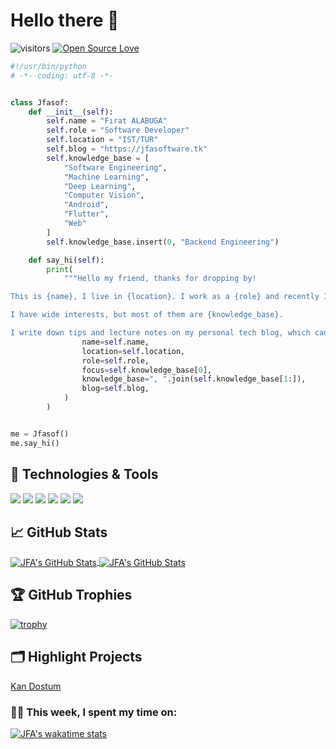 # Hello there 👋

![visitors](https://visitor-badge.laobi.icu/badge?page_id=JFASOF.JFASOF)
[![Open Source Love](https://badges.frapsoft.com/os/v1/open-source.svg?v=102)](https://github.com/ellerbrock/open-source-badge/)


```python
#!/usr/bin/python
# -*- coding: utf-8 -*-


class Jfasof:
    def __init__(self):
        self.name = "Fırat ALABUGA"
        self.role = "Software Developer"
        self.location = "IST/TUR"
        self.blog = "https://jfasoftware.tk"
        self.knowledge_base = [
            "Software Engineering",
            "Machine Learning",
            "Deep Learning",
            "Computer Vision",
            "Android",
            "Flutter",
            "Web"
        ]
        self.knowledge_base.insert(0, "Backend Engineering")

    def say_hi(self):
        print(
            """Hello my friend, thanks for dropping by!

This is {name}, I live in {location}. I work as a {role} and recently I am focusing on {focus} for my personal growth.

I have wide interests, but most of them are {knowledge_base}.

I write down tips and lecture notes on my personal tech blog, which can be found here: {blog}""".format(
                name=self.name,
                location=self.location,
                role=self.role,
                focus=self.knowledge_base[0],
                knowledge_base=", ".join(self.knowledge_base[1:]),
                blog=self.blog,
            )
        )


me = Jfasof()
me.say_hi()

```

## 🔧 Technologies & Tools

![](https://img.shields.io/badge/OS-Linux-informational?style=flat&logo=linux&logoColor=white&color=6aa6f8)
![](https://img.shields.io/badge/Editor-VS_Code-informational?style=flat&logo=visual-studio-code&logoColor=white&color=6aa6f8)
![](https://img.shields.io/badge/Code-Python-informational?style=flat&logo=python&logoColor=white&color=6aa6f8)
![](https://img.shields.io/badge/Code-JavaScript-informational?style=flat&logo=javascript&logoColor=white&color=6aa6f8)
![](https://img.shields.io/badge/Code-Flutter-informational?style=flat&logo=flutter&logoColor=white&color=6aa6f8)
![](https://img.shields.io/badge/Code-NodeJs-informational?style=flat&logo=node&logoColor=white&color=6aa6f8)



## &#x1f4c8; GitHub Stats

<a href="https://github.com/JFASOF/JFASOF">
  <img align="center" src="https://github-readme-stats.vercel.app/api/top-langs/?username=JFASOF&hide=c%2B%2B,c,html&title_color=6aa6f8&text_color=8a919a&icon_color=6aa6f8&bg_color=0e1116" alt="JFA's GitHub Stats" />
</a>

<a href="https://github.com/JFASOF/JFASOF">
  <img align="center" src="https://github-readme-stats.vercel.app/api?username=JFASOF&show_icons=true&line_height=27&count_private=true&title_color=6aa6f8&text_color=8a919a&icon_color=6aa6f8&bg_color=0e1116" alt="JFA's GitHub Stats" />
</a>

## 🏆 GitHub Trophies

[![trophy](https://github-profile-trophy.vercel.app/?username=JFASOF&theme=nord&column=7)](https://github.com/JFASOF/github-profile-trophy)


## 🗂️ Highlight Projects
<a href="https://github.com/JFASOF/KanDostumV2">Kan Dostum</a>


### 🧑‍💻  This week, I spent my time on:

[![JFA's wakatime stats](https://github-readme-stats.vercel.app/api/wakatime?username=JFASOF&line_height=27&title_color=6aa6f8&text_color=8a919a&icon_color=6aa6f8&bg_color=0e1116)](https://github.com/anuraghazra/github-readme-stats)
